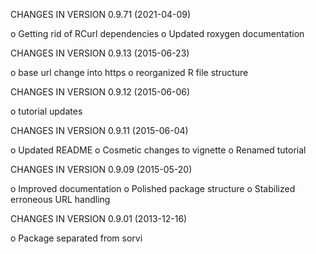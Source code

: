 CHANGES IN VERSION 0.9.71 (2021-04-09)

 o Getting rid of RCurl dependencies
 o Updated roxygen documentation 


CHANGES IN VERSION 0.9.13 (2015-06-23)

 o base url change into https
 o reorganized R file structure

CHANGES IN VERSION 0.9.12 (2015-06-06)

 o tutorial updates
 
CHANGES IN VERSION 0.9.11 (2015-06-04)

 o Updated README
 o Cosmetic changes to vignette
 o Renamed tutorial

CHANGES IN VERSION 0.9.09 (2015-05-20)

 o Improved documentation
 o Polished package structure
 o Stabilized erroneous URL handling
 
CHANGES IN VERSION 0.9.01 (2013-12-16)

 o Package separated from sorvi 

